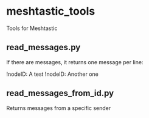 # meshtastic_tools
Tools for Meshtastic

## read_messages.py
If there are messages, it returns one message per line:

!nodeID: A test
!nodeID: Another one


## read_messages_from_id.py
Returns messages from a specific sender
